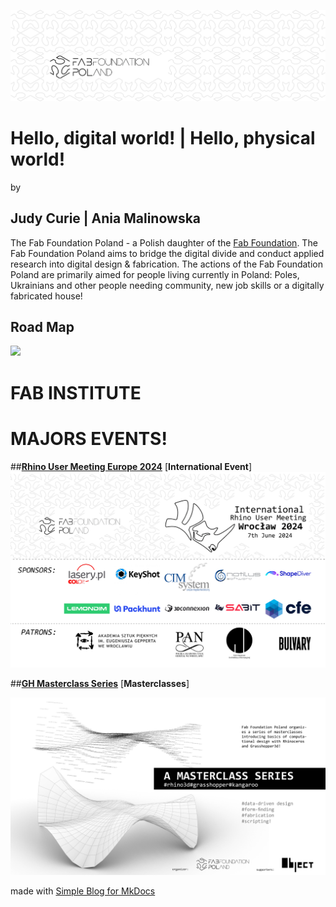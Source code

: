 

![](./assets/ffp-background.jpg)


# Hello, digital world! | Hello, physical world!
by
## **Judy Curie | Ania Malinowska**


The Fab Foundation Poland - a Polish daughter of the [Fab Foundation](https://fabfoundation.org/). The Fab Foundation Poland aims to bridge the digital divide and conduct applied research into digital design & fabrication. The actions of the Fab Foundation Poland are primarily aimed for people living currently in Poland: Poles, Ukrainians and other people needing community, new job skills or a digitally fabricated house!

## **Road Map**

![](./assets/ffp-roadmap2025.png)

# FAB  INSTITUTE


# MAJORS EVENTS!

##[**Rhino User Meeting Europe 2024**](./rhinousermeeting2024.md) [**International Event**]
![](nav/assets/events/IRUM.png)


##[**GH Masterclass Series**](./ghmasterclass.md) [**Masterclasses**]



![](nav/assets/events/GH_Masterclass.jpg)


made with [Simple Blog for MkDocs](https://github.com/FernandoCelmer/mkdocs-simple-blog)
